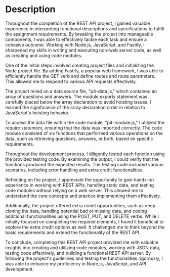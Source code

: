 # Description

Throughout the completion of the REST API project, I gained valuable experience in interpreting functional descriptions and specifications to fulfill the assignment requirements. By breaking the project into manageable components, I was able to effectively tackle each task and ensure a cohesive outcome. Working with Node.js, JavaScript, and Fastify, I sharpened my skills in writing and executing non-web server code, as well as creating and using code modules.

One of the initial steps involved creating project files and initializing the Node project file. By adding Fastify, a popular web framework, I was able to efficiently handle the GET verb and define routes and route parameters. This allowed me to respond to various API requests effectively.

The project relied on a data source file, "p4-data.js," which contained an array of questions and answers. The module.exports statement was carefully placed below the array declaration to avoid hoisting issues. I learned the significance of the array declaration order in relation to JavaScript's hoisting behavior.

To access the data file within the code module, "p4-module.js," I utilized the require statement, ensuring that the data was imported correctly. The code module consisted of six functions that performed various operations on the data, such as retrieving questions, answers, or both, based on specific requirements.

Throughout the development process, I diligently tested each function using the provided testing code. By examining the output, I could verify that the functions produced the expected results. The testing code included various scenarios, including error handling and extra credit functionalities.

Reflecting on the project, I appreciate the opportunity to gain hands-on experience in working with REST APIs, handling static data, and testing code modules without relying on a web server. This allowed me to understand the core concepts and practice implementing them effectively.

Additionally, the project offered extra credit opportunities, such as deep cloning the data, handling potential bad or missing data, and coding additional functionalities using the POST, PUT, and DELETE verbs. While I initially focused on completing the required elements, I found it beneficial to explore the extra credit options as well. It challenged me to think beyond the basic requirements and extend the functionality of the REST API.

To conclude, completing this REST API project provided me with valuable insights into creating and utilizing code modules, working with JSON data, testing code effectively, and building a functional REST API server. By following the project's guidelines and testing the functionalities rigorously, I was able to enhance my proficiency in Node.js, JavaScript, and API development.
